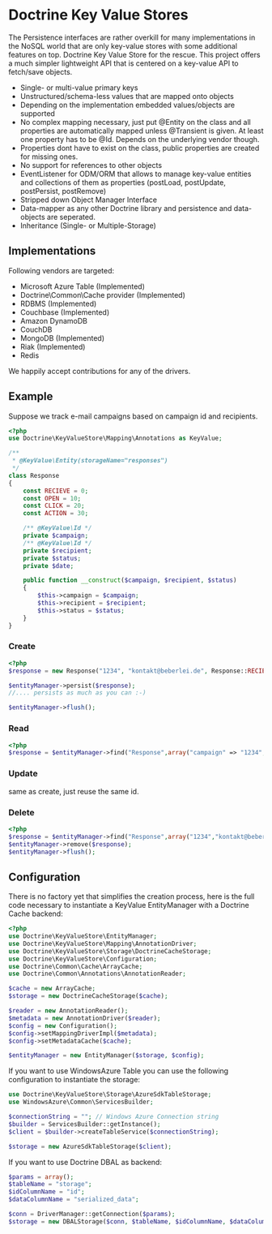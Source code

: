 # Doctrine Key Value Stores

The Persistence interfaces are rather overkill for many implementations in the NoSQL world that are only key-value stores with some additional features on top. Doctrine Key Value Store for the rescue. This project offers a much simpler lightweight API that is centered on a key-value API to fetch/save objects.

* Single- or multi-value primary keys
* Unstructured/schema-less values that are mapped onto objects
* Depending on the implementation embedded values/objects are supported
* No complex mapping necessary, just put @Entity on the class and all properties are automatically mapped unless @Transient is given. At least one property has to be @Id. Depends on the underlying vendor though.
* Properties dont have to exist on the class, public properties are created for missing ones.
* No support for references to other objects
* EventListener for ODM/ORM that allows to manage key-value entities and collections of them as properties (postLoad, postUpdate, postPersist, postRemove)
* Stripped down Object Manager Interface
* Data-mapper as any other Doctrine library and persistence and data-objects are seperated.
* Inheritance (Single- or Multiple-Storage)

## Implementations

Following vendors are targeted:

* Microsoft Azure Table (Implemented)
* Doctrine\Common\Cache provider (Implemented)
* RDBMS (Implemented)
* Couchbase (Implemented)
* Amazon DynamoDB
* CouchDB
* MongoDB (Implemented)
* Riak (Implemented)
* Redis

We happily accept contributions for any of the drivers.

## Example

Suppose we track e-mail campaigns based on campaign id and recipients.

```php
<?php
use Doctrine\KeyValueStore\Mapping\Annotations as KeyValue;

/**
 * @KeyValue\Entity(storageName="responses")
 */
class Response
{
    const RECIEVE = 0;
    const OPEN = 10;
    const CLICK = 20;
    const ACTION = 30;

    /** @KeyValue\Id */
    private $campaign;
    /** @KeyValue\Id */
    private $recipient;
    private $status;
    private $date;

    public function __construct($campaign, $recipient, $status)
    {
        $this->campaign = $campaign;
        $this->recipient = $recipient;
        $this->status = $status;
    }
}
```

### Create

```php
<?php
$response = new Response("1234", "kontakt@beberlei.de", Response::RECIEVE);

$entityManager->persist($response);
//.... persists as much as you can :-)

$entityManager->flush();
```

### Read

```php
<?php
$response = $entityManager->find("Response",array("campaign" => "1234","recipient" => "kontakt@beberlei.de"));
```

### Update

same as create, just reuse the same id.
    
### Delete

```php
<?php
$response = $entityManager->find("Response",array("1234","kontakt@beberlei.de"));
$entityManager->remove($response);
$entityManager->flush();
```

## Configuration

There is no factory yet that simplifies the creation process, here is the
full code necessary to instantiate a KeyValue EntityManager with a Doctrine
Cache backend:

```php
<?php
use Doctrine\KeyValueStore\EntityManager;
use Doctrine\KeyValueStore\Mapping\AnnotationDriver;
use Doctrine\KeyValueStore\Storage\DoctrineCacheStorage;
use Doctrine\KeyValueStore\Configuration;
use Doctrine\Common\Cache\ArrayCache;
use Doctrine\Common\Annotations\AnnotationReader;

$cache = new ArrayCache;
$storage = new DoctrineCacheStorage($cache);

$reader = new AnnotationReader();
$metadata = new AnnotationDriver($reader);
$config = new Configuration();
$config->setMappingDriverImpl($metadata);
$config->setMetadataCache($cache);

$entityManager = new EntityManager($storage, $config);
```

If you want to use WindowsAzure Table you can use the following configuration
to instantiate the storage:

```php
use Doctrine\KeyValueStore\Storage\AzureSdkTableStorage;
use WindowsAzure\Common\ServicesBuilder;

$connectionString = ""; // Windows Azure Connection string
$builder = ServicesBuilder::getInstance();
$client = $builder->createTableService($connectionString);

$storage = new AzureSdkTableStorage($client);
```

If you want to use Doctrine DBAL as backend:

```php
$params = array();
$tableName = "storage";
$idColumnName = "id";
$dataColumnName = "serialized_data";

$conn = DriverManager::getConnection($params);
$storage = new DBALStorage($conn, $tableName, $idColumnName, $dataColumnName);
```

